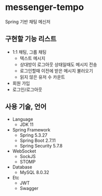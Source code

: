 # messenger-tempo
Spring 기반 채팅 메신저


## 구현할 기능 리스트
- 1:1 채팅, 그룹 채팅
    - 텍스트 메시지
    - 상대방이 로그아웃 상태일때도 메시지 전송
    - 로그인할때 이전에 받은 메시지 불러오기
    - 읽지 않은 유저 수 카운트
- 회원 가입
- 로그인/로그아웃


## 사용 기술, 언어
- Language
    - JDK 11
- Spring Framework
    - Spring 5.3.27
    - Spring Boot 2.7.11
    - Spring Security 5.7.8
- WebSocket
    - SockJS
    - STOMP
- Database
    - MySQL 8.0.32
- Etc
    - JWT
    - Swagger
